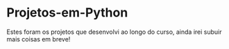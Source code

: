 # Projetos-em-Python

 Estes foram os projetos que desenvolvi ao longo do curso, ainda irei subuir mais coisas em breve!
